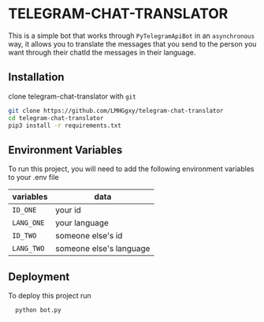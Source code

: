 
# TELEGRAM-CHAT-TRANSLATOR

This is a simple bot that works through ```PyTelegramApiBot``` in an ```asynchronous``` way, it allows you to translate the messages that you send to the person you want through their chatId the messages in their language.
## Installation

clone telegram-chat-translator with `git` 
```bash
git clone https://github.com/LMHGgxy/telegram-chat-translator
cd telegram-chat-translator
pip3 install -r requirements.txt
```
## Environment Variables

To run this project, you will need to add the following environment variables to your .env file

| variables| data |
|----------|------
|`ID_ONE`  | your id
|`LANG_ONE`| your language
|`ID_TWO`  | someone else's id
|`LANG_TWO`| someone else's language

## Deployment

To deploy this project run
```bash
  python bot.py
```
